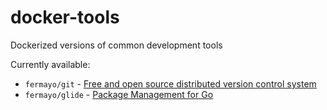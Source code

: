 # docker-tools
Dockerized versions of common development tools

Currently available:

* `fermayo/git` - [Free and open source distributed version control system](https://git-scm.com/)
* `fermayo/glide` - [Package Management for Go](https://glide.sh/)
